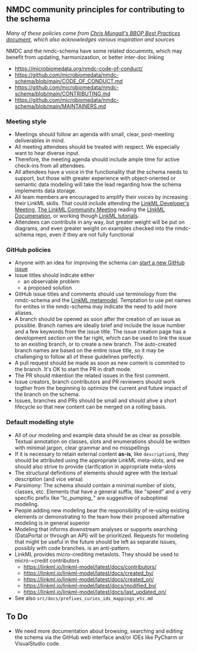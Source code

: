 ## NMDC community principles for contributing to the schema

_Many of these policies come from [Chris Mungall's BBOP Best Practices document](https://berkeleybop.github.io/best_practice/), which also acknowledges various inspiration and sources_

NMDC and the nmdc-schema have some related docuemnts, which may benefit from updating, harmonizastion, or better inter-doc linking
- https://microbiomedata.org/nmdc-code-of-conduct/
- https://github.com/microbiomedata/nmdc-schema/blob/main/CODE_OF_CONDUCT.md
- https://github.com/microbiomedata/nmdc-schema/blob/main/CONTRIBUTING.md
- https://github.com/microbiomedata/nmdc-schema/blob/main/MAINTAINERS.md


### Meeting style

- Meetings should follow an agenda with small, clear, post-meeting deliverables in mind.
- All meeting attendees should be treated with respect. We especially want to hear diverse input.
- Therefore, the meeting agenda should include ample time for active check-ins from all attendees.
- All attendees have a voice in the functionality that the schema needs to support, but those with greater
  experience with object-oriented or semantic data modeling will take the lead regarding how the schema
  implements data storage.
- All team members are encouraged to amplify their voices by increasing their LinkML skills.
  That could include attending the
  [LinkML Developer's Meeting](https://docs.google.com/document/d/1OOgBRPYVwcD0hbKc79EOKP750vVCLEKAtbztSMQdC7A/edit#heading=h.6sqkx1xhumse),
  [The LinkML Community Meeting](https://docs.google.com/document/d/1MStpDyh9LOZYJTjLtnpOsNYc3HaeU-bz0CHAI9xOjfQ/edit#heading=h.6sqkx1xhumse)
  reading the [LInkML Documenation](https://linkml.io/linkml/),
  or working though [LinkML tutorials](https://linkml.io/linkml/intro/tutorial.html).
- Attendees can contribute in any way, but greater weight will be put on diagrams, and even greater weight on
  examples checked into the nmdc-schema repo, even if they are not fully functional


### GitHub policies
- Anyone with an idea for improving the schema can [start a new GitHub issue]([url](https://github.com/microbiomedata/nmdc-schema/issues))
- Issue titles should indicate either
  - an observable problem
  - a proposed solution
- GitHub issue titles and comments should use terminology from the nmdc-schema and the [LinkML metamodel]([url](https://linkml.io/linkml-model/latest/docs/)).
  Temptation to use pet names for entites in the nmdc-schema may indicate the need to add more aliases.
- A branch should be opened as soon after the creation of an issue as possible.
  Branch names are ideally brief and include the issue number and a few keywords from the issue title.
  The issue creation page has a development section on the far right, which can be used to link the issue
  to an existing branch, or to create a new branch. The auto-created branch names are based on the entire
  issue title, so it may be challenging to follow all of these guidelines perfectly.
- A pull request should be made as soon as new content is commited to the branch. It's OK to start the PR in draft mode.
- The PR should mkention the related issues in the first comment.
- Issue creators, branch contributors and PR reviewers should work togther from the beginning to optimize
  the current and future impact of the branch on the schema.
- Issues, branches and PRs should be small and should ahve a short lifecycle so that new content can be merged on a rolling basis.
  

### Default modelling style

- All of our modeling and example data should be as clear as possible. Textual annotation on classes,
  slots and enumerations should be written with minimal jargon, clear grammar and no misspellings
- If it is necessary to retain external content **as-is**, like `description`s, they should be attributed using
  the appropriate LinkML meta-slots, and we should also strive to provide clarification in appropriate meta-slots
- The structural definitions of elements should agree with the textual description (and vice versa)
- Parsimony: The schema should contain a minimal number of slots, classes, etc. Elements that have a general suffix, like "speed"
  and a very specific prefix like "lc_pumping_" are suggestive of suboptimal modeling.
- People adding new modeling bear the responsibility of re-using existing elements or demonstrating to the team how
  their proposed alternative modeling is in general superior
- Modeling that informs downstream analyses or supports searching (DataPortal or through an API) will be prioritized.
  Requests for modeling that might be useful in the future should be left as separate issues, possibly with code branches.
  is an anti-pattern.
- LinkML provides micro-crediting metaslots. They should be used to micro-=credit contributors
  - https://linkml.io/linkml-model/latest/docs/contributors/
  - https://linkml.io/linkml-model/latest/docs/created_by/
  - https://linkml.io/linkml-model/latest/docs/created_on/
  - https://linkml.io/linkml-model/latest/docs/modified_by/
  - https://linkml.io/linkml-model/latest/docs/last_updated_on/
- See also `src/docs/prefixes_curies_ids_mappings_etc.md`

## To Do

- We need more documentation about browsing, searching and editing the schema via the GitHub web interface and/or
  IDEs like PyCharm or VisualStudio code.
